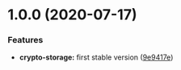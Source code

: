 # 1.0.0 (2020-07-17)

### Features

- **crypto-storage:** first stable version ([9e9417e](https://github.com/willgm/web-crypto-storage/commit/9e9417eeeeda5eb2f32162e7d65ea9d7c32efb69))
